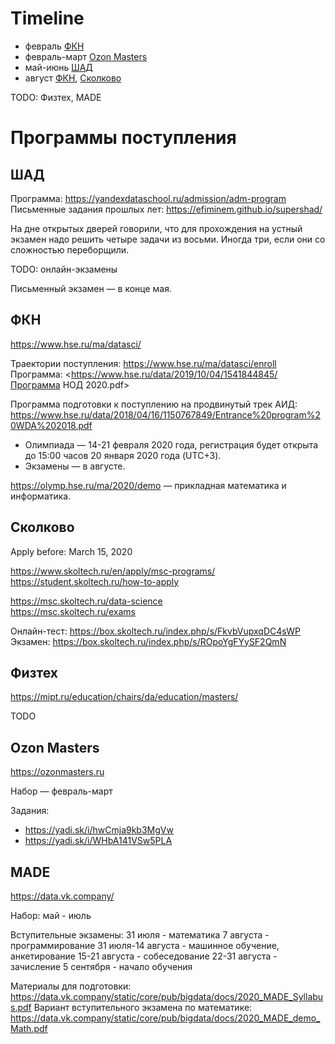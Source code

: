 # Timeline

- февраль [ФКН](#ФКН)
- февраль-март [Ozon Masters](#ozon-masters)
- май-июнь [ШАД](#ШАД)
- август [ФКН](#ФКН), [Сколково](#Сколково)

TODO: Физтех, MADE

# Программы поступления

## ШАД

Программа: <https://yandexdataschool.ru/admission/adm-program>  
Письменные задания прошлых лет: <https://efiminem.github.io/supershad/>  

На дне открытых дверей говорили, что для прохождения на устный экзамен надо решить четыре задачи из восьми. Иногда три, если они со сложностью переборщили.

TODO: онлайн-экзамены  

Письменный экзамен — в конце мая.

## ФКН

<https://www.hse.ru/ma/datasci/>

Траектории поступления: <https://www.hse.ru/ma/datasci/enroll>  
Программа: <https://www.hse.ru/data/2019/10/04/1541844845/Программа НОД 2020.pdf>  

Программа подготовки к поступлению на продвинутый трек АИД: <https://www.hse.ru/data/2018/04/16/1150767849/Entrance%20program%20WDA%202018.pdf>

- Олимпиада — 14-21 февраля 2020 года, регистрация будет открыта до 15:00 часов 20 января 2020 года (UTC+3).  
- Экзамены — в августе.

<https://olymp.hse.ru/ma/2020/demo> — прикладная математика и информатика.

## Сколково

Apply before: March 15, 2020

<https://www.skoltech.ru/en/apply/msc-programs/>  
<https://student.skoltech.ru/how-to-apply>  

<https://msc.skoltech.ru/data-science>  
<https://msc.skoltech.ru/exams>  

Онлайн-тест: <https://box.skoltech.ru/index.php/s/FkvbVupxqDC4sWP>  
Экзамен: <https://box.skoltech.ru/index.php/s/ROpoYgFYySF2QmN>  

## Физтех

<https://mipt.ru/education/chairs/da/education/masters/>

TODO

## Ozon Masters

<https://ozonmasters.ru>

Набор — февраль-март

Задания:

- https://yadi.sk/i/hwCmja9kb3MgVw
- https://yadi.sk/i/WHbA141VSw5PLA

## MADE
<https://data.vk.company/> 

Набор: май - июль

Вступительные экзамены: 
31 июля - математика
7 августа - программирование
31 июля-14 августа - машинное обучение, анкетирование
15-21 августа - собеседование
22-31 августа - зачисление
5 сентября - начало обучения

Материалы для подготовки: <https://data.vk.company/static/core/pub/bigdata/docs/2020_MADE_Syllabus.pdf>
Вариант вступительного экзамена по математике: <https://data.vk.company/static/core/pub/bigdata/docs/2020_MADE_demo_Math.pdf>
